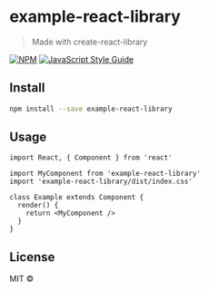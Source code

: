 # example-react-library

> Made with create-react-library

[![NPM](https://img.shields.io/npm/v/example-react-library.svg)](https://www.npmjs.com/package/example-react-library) [![JavaScript Style Guide](https://img.shields.io/badge/code_style-standard-brightgreen.svg)](https://standardjs.com)

## Install

```bash
npm install --save example-react-library
```

## Usage

```tsx
import React, { Component } from 'react'

import MyComponent from 'example-react-library'
import 'example-react-library/dist/index.css'

class Example extends Component {
  render() {
    return <MyComponent />
  }
}
```

## License

MIT © [](https://github.com/)
